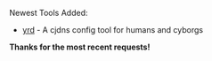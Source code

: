 Newest Tools Added:

* [yrd](https://github.com/kpcyrd/yrd) - A cjdns config tool for humans and cyborgs

**Thanks for the most recent requests!**
